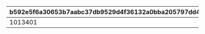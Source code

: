|b592e5f6a30653b7aabc37db9529d4f36132a0bba205797dd43cadf2f0718883|c07bc7d7ec2941ba00b2e739cf8e817b4eeba99e1d03309d90d9786b86eb551c|0a9b571a89d1a47632d751eadf9cd6476059ae8abd5b43f6391e78a405b80ffc|a82bddde86438467c4c1f8049845fb40472b086a5e3834ca9bd45a23e53e2f9c|
| --- | --- | --- | --- |
|1013401|1|10134110|11001285|